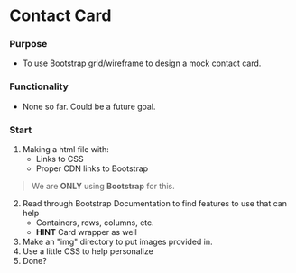 # Contact Card
### Purpose
* To use Bootstrap grid/wireframe to design a mock contact card. 
### Functionality
* None so far. Could be a future goal.
### Start
1. Making a html file with: 
    * Links to CSS 
    * Proper CDN links to Bootstrap
>We are **ONLY** using **Bootstrap** for this.
2. Read through Bootstrap Documentation to find features to use that can help
    * Containers, rows, columns, etc.
    * **HINT** Card wrapper as well
3. Make an "img" directory to put images provided in.
4. Use a little CSS to help personalize
5. Done? 